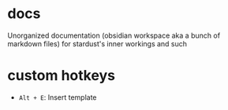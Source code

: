 # docs
Unorganized documentation (obsidian workspace aka a bunch of markdown files) for stardust's inner workings and such

# custom hotkeys
- `Alt + E`: Insert template

